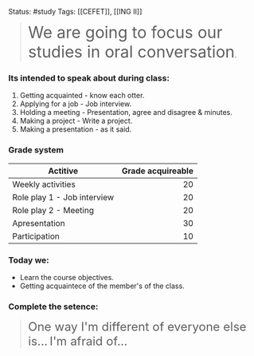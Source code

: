 Status: #study 
Tags:
[[CEFET]], [[ING II]]

> <font size=6>We are going to focus our studies in oral conversation</font>. 


### Its intended to speak about during class:
1. Getting acquainted - know each otter.
2. Applying for a job - Job interview.
3. Holding a meeting - Presentation, agree and disagree & minutes.
4. Making a project - Write a project.
5. Making a presentation - as it said.


### Grade system

| Actitive                    | Grade acquireable |
| --------------------------- | ----------------: |
| Weekly activities           |                20 |
| Role play 1 - Job interview |                20 |
| Role play 2 - Meeting       |                20 |
| Apresentation               |                30 |
| Participation               |                10 |
### Today we:
- Learn the course objectives.
- Getting acquaintece of the member's of the class.

### Complete the setence:
> <font size=5>One way I'm different of everyone else is...</font>
> <font size=5>I'm afraid of...</font>
